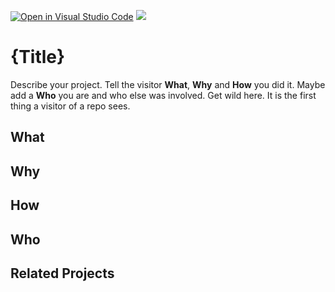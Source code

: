 [![Open in Visual Studio Code](https://classroom.github.com/assets/open-in-vscode-c66648af7eb3fe8bc4f294546bfd86ef473780cde1dea487d3c4ff354943c9ae.svg)](https://classroom.github.com/online_ide?assignment_repo_id=8041437&assignment_repo_type=AssignmentRepo)
![](https://img.shields.io/badge/Built%20%40-HAWK-brightgreen?style=flat)
# {Title}

Describe your project. Tell the visitor **What**, **Why** and **How** you did it. Maybe add a **Who** you are and who else was involved. Get wild here. It is the first thing a visitor of a repo sees.

## What

## Why

## How

## Who

## Related Projects